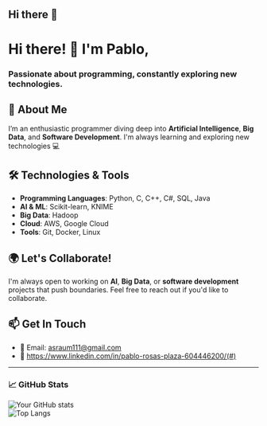 ## Hi there 👋

# Hi there! 👋 I'm Pablo,

### Passionate about programming, constantly exploring new technologies. 

## 🚀 About Me
I’m an enthusiastic programmer diving deep into **Artificial Intelligence**, **Big Data**, and **Software Development**. I'm always learning and exploring new technologies 💻

## 🛠️ Technologies & Tools
- **Programming Languages**: Python, C, C++, C#, SQL, Java
- **AI & ML**: Scikit-learn, KNIME
- **Big Data**: Hadoop
- **Cloud**: AWS, Google Cloud  
- **Tools**: Git, Docker, Linux  

## 🌍 Let's Collaborate!
I'm always open to working on **AI**, **Big Data**, or **software development** projects that push boundaries. Feel free to reach out if you'd like to collaborate.

## 📫 Get In Touch
- 📧 Email: asraum111@gmail.com  
- 🔗 https://www.linkedin.com/in/pablo-rosas-plaza-604446200/(#)  

---

### 📈 GitHub Stats
![Your GitHub stats](https://github-readme-stats.vercel.app/api?username=tu-usuario&show_icons=true&theme=radical)  
![Top Langs](https://github-readme-stats.vercel.app/api/top-langs/?username=tu-usuario&layout=compact&theme=radical)  

